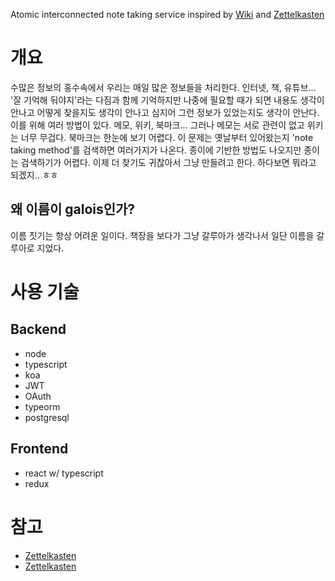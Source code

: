 Atomic interconnected note taking service inspired by [Wiki](https://en.wikipedia.org/wiki/Wiki) and [Zettelkasten](https://en.wikipedia.org/wiki/Zettelkasten)

# 개요

수많은 정보의 홍수속에서 우리는 매일 많은 정보들을 처리한다. 인터넷, 책, 유튜브... '잘 기억해 둬야지'라는 다짐과 함께 기억하지만 나중에 필요할 때가 되면 내용도 생각이 안나고 어떻게 찾을지도 생각이 안나고 심지어 그런 정보가 있었는지도 생각이 안난다.
이를 위해 여러 방법이 있다. 메모, 위키, 북마크... 그러나 메모는 서로 관련이 없고 위키는 너무 무겁다. 북마크는 한눈에 보기 어렵다.
이 문제는 옛날부터 있어왔는지 'note taking method'를 검색하면 여러가지가 나온다. 종이에 기반한 방법도 나오지만 종이는 검색하기가 어렵다.
이제 더 찾기도 귀찮아서 그냥 만들려고 한다. 하다보면 뭐라고 되겠지.. ㅎㅎ

## 왜 이름이 galois인가?
이름 짓기는 항상 어려운 일이다. 책장을 보다가 그냥 갈루아가 생각나서 일단 이름을 갈루아로 지었다.

# 사용 기술

## Backend

- node
- typescript
- koa
- JWT
- OAuth
- typeorm
- postgresql

## Frontend

- react w/ typescript
- redux

# 참고

- [Zettelkasten](https://en.wikipedia.org/wiki/Zettelkasten)
- [Zettelkasten](https://www.lesswrong.com/posts/NfdHG6oHBJ8Qxc26s/the-zettelkasten-method-1)
